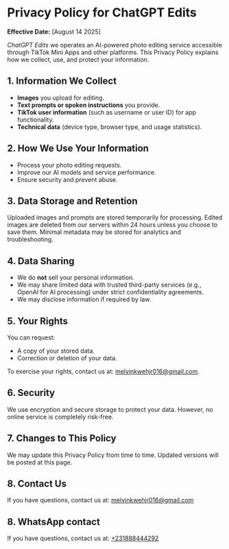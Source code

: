 
  <h1>Privacy Policy for ChatGPT Edits</h1>
  <p><strong>Effective Date:</strong> [August 14 2025]</p>

  <p><em>ChatGPT Edits</em> we operates an AI-powered photo editing service accessible through TikTok Mini Apps and other platforms. This Privacy Policy explains how we collect, use, and protect your information.</p>

  <h2>1. Information We Collect</h2>
  <ul>
    <li><strong>Images</strong> you upload for editing.</li>
    <li><strong>Text prompts or spoken instructions</strong> you provide.</li>
    <li><strong>TikTok user information</strong> (such as username or user ID) for app functionality.</li>
    <li><strong>Technical data</strong> (device type, browser type, and usage statistics).</li>
  </ul>

  <h2>2. How We Use Your Information</h2>
  <ul>
    <li>Process your photo editing requests.</li>
    <li>Improve our AI models and service performance.</li>
    <li>Ensure security and prevent abuse.</li>
  </ul>

  <h2>3. Data Storage and Retention</h2>
  <p>Uploaded images and prompts are stored temporarily for processing. Edited images are deleted from our servers within 24 hours unless you choose to save them. Minimal metadata may be stored for analytics and troubleshooting.</p>

  <h2>4. Data Sharing</h2>
  <ul>
    <li>We do <strong>not</strong> sell your personal information.</li>
    <li>We may share limited data with trusted third-party services (e.g., OpenAI for AI processing) under strict confidentiality agreements.</li>
    <li>We may disclose information if required by law.</li>
  </ul>

  <h2>5. Your Rights</h2>
  <p>You can request:</p>
  <ul>
    <li>A copy of your stored data.</li>
    <li>Correction or deletion of your data.</li>
  </ul>
  <p>To exercise your rights, contact us at: <a href="mailto:melvinkwehjr016@gmail.com">melvinkwehjr016@gmail.com</a>.</p>

  <h2>6. Security</h2>
  <p>We use encryption and secure storage to protect your data. However, no online service is completely risk-free.</p>

  <h2>7. Changes to This Policy</h2>
  <p>We may update this Privacy Policy from time to time. Updated versions will be posted at this page.</p>

  <h2>8. Contact Us</h2>
  <p>If you have questions, contact us at: <a href="mailto:melvinkwehjr016@gmail.com">melvinkwehjr016@gmail.com</a></p>
  <h2>8. WhatsApp contact</h2>
  <p>If you have questions, contact us at: <a href= "messageto:+231888444292">+231888444292</a></p>
